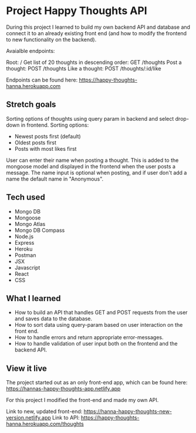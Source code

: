 # Project Happy Thoughts API
During this project I learned to build my own backend API and database and connect it to an already existing front end (and how to modify the frontend to new functionality on the backend).

Avaialble endpoints:

Root: /
Get list of 20 thoughts in descending order: GET /thoughts
Post a thought: POST /thoughts
Like a thought: POST /thoughts/:id/like

Endpoints can be found here: https://happy-thoughts-hanna.herokuapp.com

## Stretch goals
Sorting options of thoughts using query param in backend and select drop-down in frontend.
Sorting options:
- Newest posts first (default)
- Oldest posts first
- Posts with most likes first

User can enter their name when posting a thought. This is added to the mongoose model and displayed in the frontend when the user posts a message. The name input is optional when posting, and if user don't add a name the default name in "Anonymous".  

## Tech used
- Mongo DB
- Mongoose
- Mongo Atlas
- Mongo DB Compass
- Node.js
- Express
- Heroku
- Postman
- JSX
- Javascript
- React
- CSS

## What I learned
- How to build an API that handles GET and POST requests from the user and saves data to the database.
- How to sort data using query-param based on user interaction on the front end.
- How to handle errors and return appropriate error-messages.
- How to handle validation of user input both on the frontend and the backend API.

## View it live
The project started out as an only front-end app, which can be found here: https://hannas-happy-thoughts-app.netlify.app

For this project I modified the front-end and made my own API.

Link to new, updated front-end: https://hanna-happy-thoughts-new-version.netlify.app
Link to API: https://happy-thoughts-hanna.herokuapp.com/thoughts




